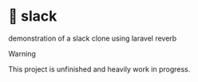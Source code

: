 # 💬 slack
demonstration of a slack clone using laravel reverb


> [!WARNING]
> This project is unfinished and heavily work in progress.
